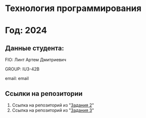 # Технология программирования
# Год: 2024

## Данные студента:

FIO: Линт Артем Дмитриевич

GROUP: IU3-42B

email: email

## Ссылки на репозитории

1. Ссылка на репозиторий из "[Задания 2](https://github.com/naburnm8/HW)"
2. Ссылка на репозиторий из "[Задания 3](https://github.com/naburnm8/task3repo)"
